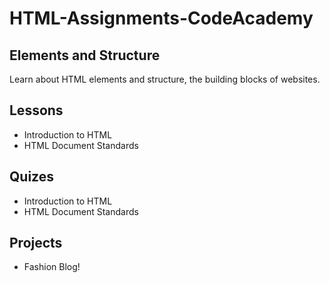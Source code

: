 # HTML-Assignments-CodeAcademy

## Elements and Structure
Learn about HTML elements and structure, the building blocks of websites.

## Lessons
- Introduction to HTML
- HTML Document Standards


## Quizes
- Introduction to HTML
- HTML Document Standards

## Projects
- Fashion Blog!

